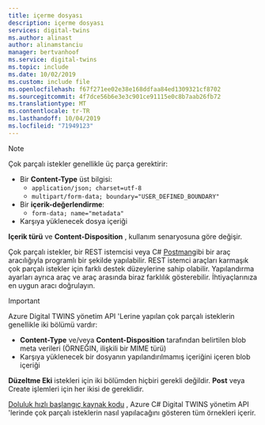 ```yaml
---
title: içerme dosyası
description: içerme dosyası
services: digital-twins
ms.author: alinast
author: alinamstanciu
manager: bertvanhoof
ms.service: digital-twins
ms.topic: include
ms.date: 10/02/2019
ms.custom: include file
ms.openlocfilehash: f67f271ee02e38e168ddfaa84ed1309321cf8702
ms.sourcegitcommit: 4f7dce56b6e3e3c901ce91115e0c8b7aab26fb72
ms.translationtype: MT
ms.contentlocale: tr-TR
ms.lasthandoff: 10/04/2019
ms.locfileid: "71949123"
---
```

> [!NOTE]
> Çok parçalı istekler genellikle üç parça gerektirir:
> * Bir **Content-Type** üst bilgisi:
>   * `application/json; charset=utf-8`
>   * `multipart/form-data; boundary="USER_DEFINED_BOUNDARY"`
> * Bir **içerik-değerlendirme**:
>   * `form-data; name="metadata"`
> * Karşıya yüklenecek dosya içeriği
>
> **Içerik türü** ve **Content-Disposition** , kullanım senaryosuna göre değişir.

Çok parçalı istekler, bir REST istemcisi veya C# [Postman](https://docs.microsoft.com/azure/digital-twins/how-to-configure-postman#make-a-multipart-post-request)gibi bir araç aracılığıyla programlı bir şekilde yapılabilir. REST istemci araçları karmaşık çok parçalı istekler için farklı destek düzeylerine sahip olabilir. Yapılandırma ayarları ayrıca araç ve araç arasında biraz farklılık gösterebilir. İhtiyaçlarınıza en uygun aracı doğrulayın.

> [!IMPORTANT]
> Azure Digital TWINS yönetim API 'Lerine yapılan çok parçalı isteklerin genellikle iki bölümü vardır:
> * **Content-Type** ve/veya **Content-Disposition** tarafından belirtilen blob meta verileri (ÖRNEĞIN, ilişkili bir MIME türü)
> * Karşıya yüklenecek bir dosyanın yapılandırılmamış içeriğini içeren blob içeriği
>
> **Düzeltme Eki** istekleri için iki bölümden hiçbiri gerekli değildir. **Post** veya Create işlemleri için her ikisi de gereklidir.

[Doluluk hızlı başlangıç kaynak kodu](https://github.com/Azure-Samples/digital-twins-samples-csharp/blob/master/occupancy-quickstart/src/api/update.cs) , Azure C# Digital TWINS yönetim API 'lerinde çok parçalı isteklerin nasıl yapılacağını gösteren tüm örnekleri içerir.